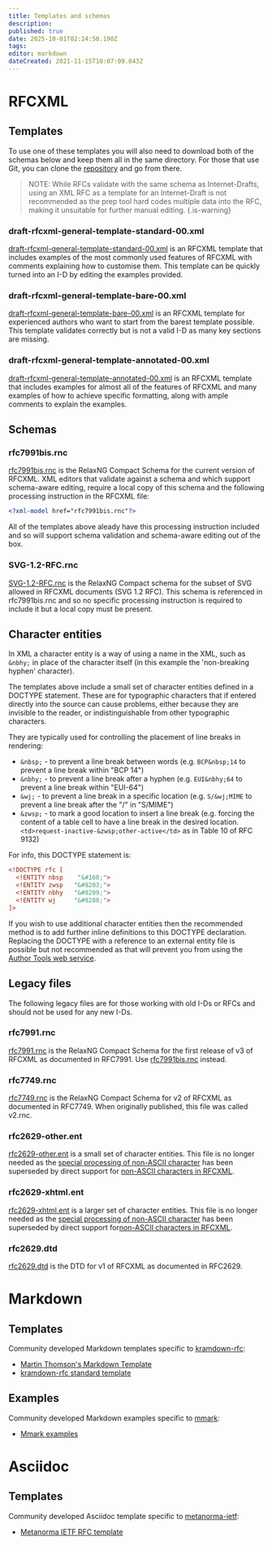 ```yaml
---
title: Templates and schemas
description: 
published: true
date: 2025-10-01T02:24:50.190Z
tags: 
editor: markdown
dateCreated: 2021-11-15T10:07:09.043Z
---
```


# RFCXML
## Templates
To use one of these templates you will also need to download both of the schemas below and keep them all in the same directory.  For those that use Git, you can clone the [repository](https://github.com/ietf-tools/rfcxml-templates-and-schemas) and go from there.

> NOTE: While RFCs validate with the same schema as Internet-Drafts, using an XML RFC as a template for an Internet-Draft is not recommended as the prep tool hard codes multiple data into the RFC, making it unsuitable for further manual editing.
{.is-warning}

### draft-rfcxml-general-template-standard-00.xml
[draft-rfcxml-general-template-standard-00.xml](https://raw.githubusercontent.com/ietf-tools/RFCXML/refs/heads/main/templates/draft-rfcxml-general-template-standard-00.xml) is an RFCXML template that includes examples of the most commonly used features of RFCXML with comments explaining how to customise them.  This template can be quickly turned into an I-D by editing the examples provided. 

### draft-rfcxml-general-template-bare-00.xml
[draft-rfcxml-general-template-bare-00.xml](https://raw.githubusercontent.com/ietf-tools/RFCXML/refs/heads/main/templates/draft-rfcxml-general-template-bare-00.xml) is an RFCXML template for experienced authors who want to start from the barest template possible. This template validates correctly but is not a valid I-D as many key sections are missing.

### draft-rfcxml-general-template-annotated-00.xml
[draft-rfcxml-general-template-annotated-00.xml](https://raw.githubusercontent.com/ietf-tools/RFCXML/refs/heads/main/templates/draft-rfcxml-general-template-annotated-00.xml) is an RFCXML template that includes examples for almost all of the features of RFCXML and many examples of how to achieve specific formatting, along with ample comments to explain the examples.

## Schemas

### rfc7991bis.rnc
[rfc7991bis.rnc](https://github.com/ietf-tools/RFCXML/raw/main/rfc7991bis.rnc) is the RelaxNG Compact Schema for the current version of RFCXML.  XML editors that validate against a schema and which support schema-aware editing, require a local copy of this schema and the following processing instruction in the RFCXML file:
```xml
<?xml-model href="rfc7991bis.rnc"?>
```
All of the templates above aleady have this processing instruction included and so will support schema validation and schema-aware editing out of the box.

### SVG-1.2-RFC.rnc
[SVG-1.2-RFC.rnc](https://github.com/ietf-tools/RFCXML/raw/main/SVG-1.2-RFC.rnc) is the RelaxNG Compact schema for the subset of SVG allowed in RFCXML documents (SVG 1.2 RFC).  This schema is referenced in rfc7991bis.rnc and so no specific processing instruction is required to include it but a local copy must be present. 

## Character entities
In XML a character entity is a way of using a name in the XML, such as `&nbhy;` in place of the character itself (in this example the 'non-breaking hyphen' character).

The templates above include a small set of character entities defined in a DOCTYPE statement.  These are for typographic characters that if entered directly into the source can cause problems, either because they are invisible to the reader, or indistinguishable from other typographic characters.

They are typically used for controlling the placement of line breaks in rendering:
* `&nbsp;` - to prevent a line break between words (e.g. `BCP&nbsp;14` to prevent a line break within "BCP 14")
* `&nbhy;` - to prevent a line break after a hyphen (e.g. `EUI&nbhy;64` to prevent a line break within "EUI-64")
* `&wj;` - to prevent a line break in a specific location (e.g. `S/&wj;MIME` to prevent a line break after the "/" in "S/MIME")
* `&zwsp;` - to mark a good location to insert a line break (e.g. forcing the content of a table cell to have a line break in the desired location. `<td>request-inactive-&zwsp;other-active</td>` as in Table 10 of RFC 9132)

For info, this DOCTYPE statement is:

```xml
<!DOCTYPE rfc [
  <!ENTITY nbsp    "&#160;">
  <!ENTITY zwsp   "&#8203;">
  <!ENTITY nbhy   "&#8209;">
  <!ENTITY wj     "&#8288;">
]>
```
If you wish to use additional character entities then the recommended method is to add further inline definitions to this DOCTYPE declaration.  Replacing the DOCTYPE with a reference to an external entity file is possible but not recommended as that will prevent you from using the [Author Tools web service](/author-tools-web-service).

## Legacy files
The following legacy files are for those working with old I-Ds or RFCs and should not be used for any new I-Ds.

### rfc7991.rnc
[rfc7991.rnc](https://raw.githubusercontent.com/ietf-tools/RFCXML/refs/heads/main/legacy/rfc7991.rnc) is the RelaxNG Compact Schema for the first release of v3 of RFCXML as documented in RFC7991.  Use [rfc7991bis.rnc](#rfc7991bisrnc) instead.
### rfc7749.rnc
[rfc7749.rnc](https://raw.githubusercontent.com/ietf-tools/RFCXML/refs/heads/main/legacy/rfc7749.rnc) is the RelaxNG Compact Schema for v2 of RFCXML as documented in RFC7749.  When originally published, this file was called v2.rnc.
### rfc2629-other.ent
[rfc2629-other.ent](https://raw.githubusercontent.com/ietf-tools/RFCXML/refs/heads/main/legacy/rfc2629-other.ent) is a small set of character entities.  This file is no longer needed as the [special processing of non-ASCII character](/upgrading-from-v2#special-processing-of-non-ascii-characters) has been superseded by direct support for [non-ASCII characters in RFCXML](/non-ascii-characters-in-rfcxml).
### rfc2629-xhtml.ent
[rfc2629-xhtml.ent](https://raw.githubusercontent.com/ietf-tools/RFCXML/refs/heads/main/legacy/rfc2629-xhtml.ent) is a larger set of character entities. This file is no longer needed as the [special processing of non-ASCII character](/upgrading-from-v2#special-processing-of-non-ascii-characters) has been superseded by direct support for[non-ASCII characters in RFCXML](/non-ascii-characters-in-rfcxml).
### rfc2629.dtd
[rfc2629.dtd](https://raw.githubusercontent.com/ietf-tools/RFCXML/refs/heads/main/legacy/rfc2629.dtd) is the DTD for v1 of RFCXML as documented in RFC2629.


# Markdown
## Templates
Community developed Markdown templates specific to [kramdown-rfc](https://github.com/cabo/kramdown-rfc):
* [Martin Thomson's Markdown Template](https://github.com/martinthomson/internet-draft-template/raw/main/draft-todo-yourname-protocol.md)
* [kramdown-rfc standard template](https://raw.githubusercontent.com/cabo/kramdown-rfc/master/examples/draft-rfcxml-general-template-standard-00.xml-edited.md)

## Examples
Community developed Markdown examples specific to [mmark](https://mmark.miek.nl/):
* [Mmark examples](https://github.com/mmarkdown/mmark/tree/master/rfc)

# Asciidoc
## Templates
Community developed Asciidoc template specific to [metanorma-ietf](https://github.com/metanorma/metanorma-ietf):
* [Metanorma IETF RFC template](https://github.com/metanorma/mn-templates-ietf)

